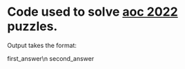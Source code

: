 # Code used to solve [aoc 2022](https://adventofcode.com/2022/) puzzles.

Output takes the format:

first_answer\n
second_answer
